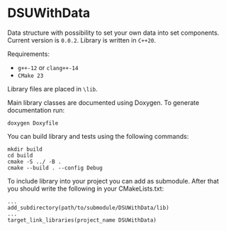 # DSUWithData

Data structure with possibility to set your own data into set components.
Current version is `0.0.2`. Library is written in `C++20`.

Requirements:

- `g++-12` or `clang++-14`
- `CMake 23`

Library files are placed in `\lib`.

Main library classes are documented using Doxygen. To generate documentation
run:

    doxygen Doxyfile

You can build library and tests using the following commands:

    mkdir build
    cd build
    cmake -S ../ -B .
    cmake --build . --config Debug

To include library into your project you can add as submodule.
After that you should write the following in your CMakeLists.txt:

    ...
    add_subdirectory(path/to/submodule/DSUWithData/lib)
    ...
    target_link_libraries(project_name DSUWithData)


